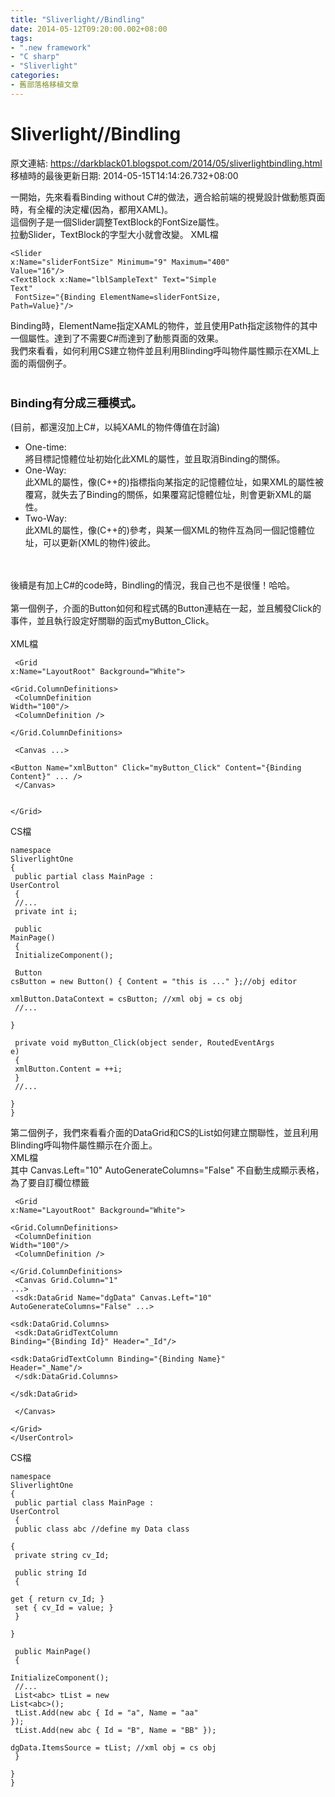 ```yaml
---
title: "Sliverlight//Bindling"
date: 2014-05-12T09:20:00.002+08:00
tags: 
- ".new framework"
- "C sharp"
- "Sliverlight"
categories:
- 舊部落格移植文章
---
```


# Sliverlight//Bindling

原文連結: https://darkblack01.blogspot.com/2014/05/sliverlightbindling.html
移植時的最後更新日期: 2014-05-15T14:14:26.732+08:00

一開始，先來看看Binding without C#的做法，適合給前端的視覺設計做動態頁面時，有全權的決定權(因為，都用XAML)。<br />這個例子是一個Slider調整TextBlock的FontSize屬性。<br />拉動Slider，TextBlock的字型大小就會改變。 XML檔<br /><pre class="prettyprint"><code class="language-xml">&lt;Slider x:Name="sliderFontSize" Minimum="9" Maximum="400" Value="16"/&gt;<br />&lt;TextBlock x:Name="lblSampleText" Text="Simple Text" <br />           FontSize="{Binding ElementName=sliderFontSize, Path=Value}"/&gt;<br /></code></pre>Binding時，ElementName指定XAML的物件，並且使用Path指定該物件的其中一個屬性。達到了不需要C#而達到了動態頁面的效果。 <br />我們來看看，如何利用CS建立物件並且利用Blinding呼叫物件屬性顯示在XML上面的兩個例子。<br /><br /><h3><span style="font-size: large;">Binding有分成三種模式。</span></h3>(目前，都還沒加上C#，以純XAML的物件傳值在討論)<br /><ul><li>One-time:&nbsp;</li>將目標記憶體位址初始化此XML的屬性，並且取消Binding的關係。<br /><li>One-Way:&nbsp;</li>此XML的屬性，像(C++的)指標指向某指定的記憶體位址，如果XML的屬性被覆寫，就失去了Binding的關係，如果覆寫記憶體位址，則會更新XML的屬性。 <li>Two-Way:&nbsp;</li>此XML的屬性，像(C++的)參考，與某一個XML的物件互為同一個記憶體位址，可以更新(XML的物件)彼此。<br /></ul><br /><br />後續是有加上C#的code時，Bindling的情況，我自己也不是很懂！哈哈。<br /><br />第一個例子，介面的Button如何和程式碼的Button連結在一起，並且觸發Click的事件，並且執行設定好關聯的函式myButton_Click。<br /><br />XML檔 <br /><pre class="prettyprint"><code class="language-xml">    &lt;Grid x:Name="LayoutRoot" Background="White"&gt;<br />        &lt;Grid.ColumnDefinitions&gt;<br />            &lt;ColumnDefinition Width="100"/&gt;<br />            &lt;ColumnDefinition /&gt;<br />        &lt;/Grid.ColumnDefinitions&gt;<br /><br />        &lt;Canvas ...&gt;<br />            &lt;Button Name="xmlButton" Click="myButton_Click" Content="{Binding Content}" ... /&gt;<br />        &lt;/Canvas&gt;<br />        <br />    &lt;/Grid&gt;</code></pre>CS檔 <br /><pre class="prettyprint"><code class="language-cs">namespace SliverlightOne<br />{<br />    public partial class MainPage : UserControl<br />    {<br />        //...<br />        private int i;<br /><br />        public MainPage()<br />        {<br />            InitializeComponent();<br /><br />            Button csButton = new Button() { Content = "this is ..." };//obj editor<br />            xmlButton.DataContext = csButton; //xml obj = cs obj<br />            //...<br />        }<br /><br />        private void myButton_Click(object sender, RoutedEventArgs e)<br />        {<br />            xmlButton.Content = ++i;<br />        }<br />        //...<br />    }<br />}</code></pre>第二個例子，我們來看看介面的DataGrid和CS的List如何建立關聯性，並且利用Blinding呼叫物件屬性顯示在介面上。<br />XML檔<br />其中 Canvas.Left="10" AutoGenerateColumns="False" 不自動生成顯示表格，為了要自訂欄位標籤 <br /><pre class="prettyprint"><code class="language-xml">    &lt;Grid x:Name="LayoutRoot" Background="White"&gt;<br />        &lt;Grid.ColumnDefinitions&gt;<br />            &lt;ColumnDefinition Width="100"/&gt;<br />            &lt;ColumnDefinition /&gt;<br />        &lt;/Grid.ColumnDefinitions&gt;<br />        &lt;Canvas Grid.Column="1" ...&gt;<br />            &lt;sdk:DataGrid Name="dgData" Canvas.Left="10" AutoGenerateColumns="False" ...&gt;<br />                &lt;sdk:DataGrid.Columns&gt;<br />                    &lt;sdk:DataGridTextColumn Binding="{Binding Id}" Header="_Id"/&gt;<br />                    &lt;sdk:DataGridTextColumn Binding="{Binding Name}" Header="_Name"/&gt;<br />                &lt;/sdk:DataGrid.Columns&gt;<br />            &lt;/sdk:DataGrid&gt;<br /><br />        &lt;/Canvas&gt;<br />    &lt;/Grid&gt;<br />&lt;/UserControl&gt;</code></pre>CS檔 <br /><pre class="prettyprint"><code class="language-cs">namespace SliverlightOne<br />{<br />    public partial class MainPage : UserControl<br />    {<br />        public class abc  //define my Data class<br />        {<br />            private string cv_Id;<br /><br />            public string Id<br />            {<br />                get { return cv_Id; }<br />                set { cv_Id = value; }<br />            }<br />        }<br /><br />        public MainPage()<br />        {<br />            InitializeComponent();<br />            //...<br />            List&lt;abc&gt; tList = new List&lt;abc&gt;();<br />            tList.Add(new abc { Id = "a", Name = "aa" });<br />            tList.Add(new abc { Id = "B", Name = "BB" });<br />            dgData.ItemsSource = tList; //xml obj = cs obj<br />        }<br />    }<br />}</code></pre>

